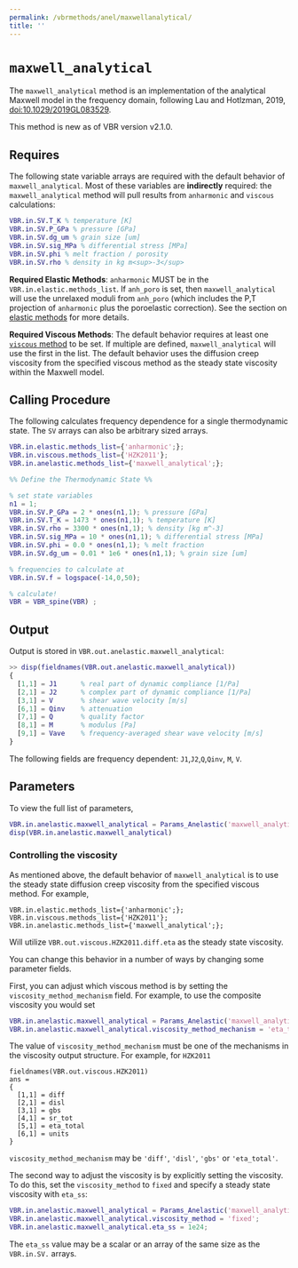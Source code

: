 ```yaml
---
permalink: /vbrmethods/anel/maxwellanalytical/
title: ''
---
```



# `maxwell_analytical`

The `maxwell_analytical` method is an implementation of the analytical Maxwell model in the frequency domain, following Lau and Hotlzman, 2019, [doi:10.1029/2019GL083529](https://doi.org/10.1029/2019GL083529).

This method is new as of VBR version v2.1.0.

## Requires

The following state variable arrays are required with the default behavior of `maxwell_analytical`. Most of these variables are **indirectly** required: the `maxwell_analytical` method will pull results from `anharmonic` and `viscous` calculations:

```matlab
VBR.in.SV.T_K % temperature [K]
VBR.in.SV.P_GPa % pressure [GPa]
VBR.in.SV.dg_um % grain size [um]
VBR.in.SV.sig_MPa % differential stress [MPa]
VBR.in.SV.phi % melt fraction / porosity
VBR.in.SV.rho % density in kg m<sup>-3</sup>
```

**Required Elastic Methods**: `anharmonic` MUST be in the `VBR.in.elastic.methods_list`. If `anh_poro` is set, then `maxwell_analytical` will use the unrelaxed moduli from `anh_poro` (which includes the P,T projection of `anharmonic` plus the poroelastic correction). See the section
on [elastic methods](/vbr/vbrmethods/elastic/) for more details.

**Required Viscous Methods**: The default behavior requires at least one [`viscous` method](/vbr/vbrmethods/viscous/) to be set. If multiple are defined, `maxwell_analytical` will use the first in the list. The default behavior uses the diffusion creep viscosity from the specified viscous method as the steady state viscosity within the Maxwell model.

## Calling Procedure

The following calculates frequency dependence for a single thermodynamic state. The `SV` arrays can also be arbitrary sized arrays.

```matlab
VBR.in.elastic.methods_list={'anharmonic';};
VBR.in.viscous.methods_list={'HZK2011'};
VBR.in.anelastic.methods_list={'maxwell_analytical';};

%% Define the Thermodynamic State %%

% set state variables
n1 = 1;
VBR.in.SV.P_GPa = 2 * ones(n1,1); % pressure [GPa]
VBR.in.SV.T_K = 1473 * ones(n1,1); % temperature [K]
VBR.in.SV.rho = 3300 * ones(n1,1); % density [kg m^-3]
VBR.in.SV.sig_MPa = 10 * ones(n1,1); % differential stress [MPa]
VBR.in.SV.phi = 0.0 * ones(n1,1); % melt fraction
VBR.in.SV.dg_um = 0.01 * 1e6 * ones(n1,1); % grain size [um]

% frequencies to calculate at
VBR.in.SV.f = logspace(-14,0,50);

% calculate!
VBR = VBR_spine(VBR) ;
```

## Output

Output is stored in `VBR.out.anelastic.maxwell_analytical`:

```matlab
>> disp(fieldnames(VBR.out.anelastic.maxwell_analytical))
{
  [1,1] = J1      % real part of dynamic compliance [1/Pa]
  [2,1] = J2      % complex part of dynamic compliance [1/Pa]
  [3,1] = V       % shear wave velocity [m/s]
  [6,1] = Qinv    % attenuation
  [7,1] = Q       % quality factor
  [8,1] = M       % modulus [Pa]
  [9,1] = Vave    % frequency-averaged shear wave velocity [m/s]
}
```

The following fields are frequency dependent: `J1`,`J2`,`Q`,`Qinv`, `M`, `V`.

## Parameters

To view the full list of parameters,
```matlab
VBR.in.anelastic.maxwell_analytical = Params_Anelastic('maxwell_analytical');
disp(VBR.in.anelastic.maxwell_analytical)
```

### Controlling the viscosity

As mentioned above, the default behavior of `maxwell_analytical` is to use the steady state diffusion creep viscosity from the specified viscous method. For example,

```
VBR.in.elastic.methods_list={'anharmonic';};
VBR.in.viscous.methods_list={'HZK2011'};
VBR.in.anelastic.methods_list={'maxwell_analytical';};
```

Will utilize `VBR.out.viscous.HZK2011.diff.eta` as the steady state viscosity.

You can change this behavior in a number of ways by changing some parameter fields.

First, you can adjust which viscous method is by setting the `viscosity_method_mechanism` field. For example, to use the composite viscosity you would set

```matlab
VBR.in.anelastic.maxwell_analytical = Params_Anelastic('maxwell_analytical');
VBR.in.anelastic.maxwell_analytical.viscosity_method_mechanism = 'eta_total';
```

The value of `viscosity_method_mechanism` must be one of the mechanisms in the viscosity output structure. For example, for `HZK2011`

```
fieldnames(VBR.out.viscous.HZK2011)
ans =
{
  [1,1] = diff
  [2,1] = disl
  [3,1] = gbs
  [4,1] = sr_tot
  [5,1] = eta_total
  [6,1] = units
}
```
`viscosity_method_mechanism` may be `'diff'`, `'disl'`, `'gbs'` or `'eta_total'`.

The second way to adjust the viscosity is by explicitly setting the viscosity. To do this, set the `viscosity_method` to `fixed` and specify a steady state viscosity with `eta_ss`:

```matlab
VBR.in.anelastic.maxwell_analytical = Params_Anelastic('maxwell_analytical');
VBR.in.anelastic.maxwell_analytical.viscosity_method = 'fixed';
VBR.in.anelastic.maxwell_analytical.eta_ss = 1e24;
```

The `eta_ss` value may be a scalar or an array of the same size as the `VBR.in.SV.` arrays.

